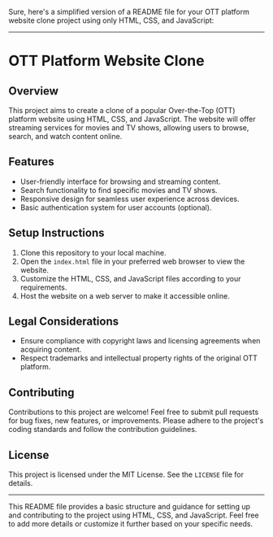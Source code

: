 Sure, here's a simplified version of a README file for your OTT platform website clone project using only HTML, CSS, and JavaScript:

---

# OTT Platform Website Clone

## Overview
This project aims to create a clone of a popular Over-the-Top (OTT) platform website using HTML, CSS, and JavaScript. The website will offer streaming services for movies and TV shows, allowing users to browse, search, and watch content online.

## Features
- User-friendly interface for browsing and streaming content.
- Search functionality to find specific movies and TV shows.
- Responsive design for seamless user experience across devices.
- Basic authentication system for user accounts (optional).

## Setup Instructions
1. Clone this repository to your local machine.
2. Open the `index.html` file in your preferred web browser to view the website.
3. Customize the HTML, CSS, and JavaScript files according to your requirements.
4. Host the website on a web server to make it accessible online.

## Legal Considerations
- Ensure compliance with copyright laws and licensing agreements when acquiring content.
- Respect trademarks and intellectual property rights of the original OTT platform.

## Contributing
Contributions to this project are welcome! Feel free to submit pull requests for bug fixes, new features, or improvements. Please adhere to the project's coding standards and follow the contribution guidelines.

## License
This project is licensed under the MIT License. See the `LICENSE` file for details.

---

This README file provides a basic structure and guidance for setting up and contributing to the project using HTML, CSS, and JavaScript. Feel free to add more details or customize it further based on your specific needs.